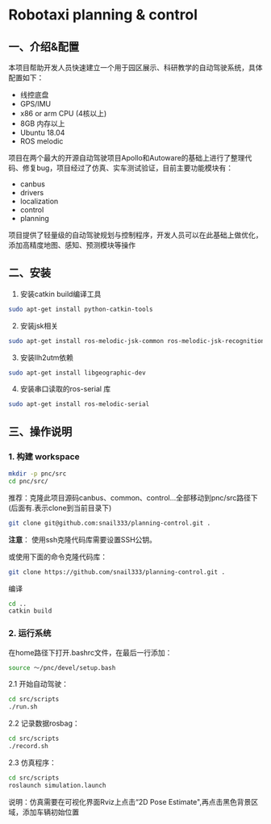 # Robotaxi planning & control

## 一、介绍&配置

本项目帮助开发人员快速建立一个用于园区展示、科研教学的自动驾驶系统，具体配置如下：
* 线控底盘
* GPS/IMU
* x86 or arm CPU (4核以上)
* 8GB 内存以上
* Ubuntu 18.04
* ROS melodic

项目在两个最大的开源自动驾驶项目Apollo和Autoware的基础上进行了整理代码、修复bug，项目经过了仿真、实车测试验证，目前主要功能模块有：
* canbus
* drivers
* localization
* control
* planning

项目提供了轻量级的自动驾驶规划与控制程序，开发人员可以在此基础上做优化，添加高精度地图、感知、预测模块等操作

## 二、安装

1. 安装catkin build编译工具
   
```bash
sudo apt-get install python-catkin-tools
```

2. 安装jsk相关
```bash
sudo apt-get install ros-melodic-jsk-common ros-melodic-jsk-recognition-msgs ros-melodic-jsk-common-msgs ros-melodic-jsk-rviz-plugins
```

3. 安装llh2utm依赖
```bash
sudo apt-get install libgeographic-dev
```

4. 安装串口读取的ros-serial 库
```bash
sudo apt-get install ros-melodic-serial
```

## 三、操作说明
### 1. 构建 workspace
```bash
mkdir -p pnc/src
cd pnc/src/
```
推荐：克隆此项目源码canbus、common、control...全部移动到pnc/src路径下(后面有.表示clone到当前目录下)
```bash
git clone git@github.com:snail333/planning-control.git .
```
__注意__： 使用ssh克隆代码库需要设置SSH公钥。

或使用下面的命令克隆代码库：
```bash
git clone https://github.com/snail333/planning-control.git .
```

编译
```bash
cd ..
catkin build
```

### 2. 运行系统

在home路径下打开.bashrc文件，在最后一行添加：
```bash
source ～/pnc/devel/setup.bash
```

2.1 开始自动驾驶：
```bash
cd src/scripts
./run.sh
```

2.2 记录数据rosbag：
```bash
cd src/scripts
./record.sh
```

2.3 仿真程序：
```bash
cd src/scripts
roslaunch simulation.launch
```
说明：仿真需要在可视化界面Rviz上点击“2D Pose Estimate",再点击黑色背景区域，添加车辆初始位置